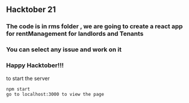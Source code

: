 ## Hacktober 21 

### The code is in rms folder , we are going to create a react app for rentManagement for landlords and Tenants

### You can select any issue and work on it 

### Happy Hacktober!!!

to start the server 

```cd rms 
npm start 
go to localhost:3000 to view the page
```

